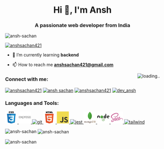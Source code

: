 <h1 align="center">Hi 👋, I'm Ansh</h1>
<h3 align="center">A passionate web developer from India</h3>

<p align="left"> <img src="https://komarev.com/ghpvc/?username=ansh-sachan&label=Profile%20views&color=0e75b6&style=flat" alt="ansh-sachan" /> </p>

<p align="left"> <a href="https://twitter.com/anshsachan421" target="blank"><img src="https://img.shields.io/twitter/follow/anshsachan421?logo=twitter&style=for-the-badge" alt="anshsachan421" /></a> </p>

- 🌱 I’m currently learning **backend**

- 📫 How to reach me **anshsachan421@gmail.com**

<img align="right" src="https://dresma.ai/wp-content/uploads/2022/01/mern-stack-developer.gif" alt="loading.."></img>
<h3 align="left">Connect with me:</h3>
<p align="left">
<a href="https://twitter.com/anshsachan421" target="blank"><img align="center" src="https://raw.githubusercontent.com/rahuldkjain/github-profile-readme-generator/master/src/images/icons/Social/twitter.svg" alt="anshsachan421" height="30" width="40" /></a>
<a href="https://linkedin.com/in/ansh sachan" target="blank"><img align="center" src="https://raw.githubusercontent.com/rahuldkjain/github-profile-readme-generator/master/src/images/icons/Social/linked-in-alt.svg" alt="ansh sachan" height="30" width="40" /></a>
<a href="https://instagram.com/
code_hackofficial" target="blank"><img align="center" src="https://raw.githubusercontent.com/rahuldkjain/github-profile-readme-generator/master/src/images/icons/Social/instagram.svg" alt="anshsachan421" height="30" width="40" /></a>
<a href="https://www.youtube.com/@Codewithansh9" target="blank"><img align="center" src="https://raw.githubusercontent.com/rahuldkjain/github-profile-readme-generator/master/src/images/icons/Social/youtube.svg" alt="dev_ansh" height="30" width="40" /></a>
</p>

<h3 align="left">Languages and Tools:</h3>
<p align="left"> <a href="https://www.w3schools.com/css/" target="_blank" rel="noreferrer"> <img src="https://raw.githubusercontent.com/devicons/devicon/master/icons/css3/css3-original-wordmark.svg" alt="css3" width="40" height="40"/> </a> <a href="https://expressjs.com" target="_blank" rel="noreferrer"> <img src="https://raw.githubusercontent.com/devicons/devicon/master/icons/express/express-original-wordmark.svg" alt="express" width="40" height="40"/> </a> <a href="https://git-scm.com/" target="_blank" rel="noreferrer"> <img src="https://www.vectorlogo.zone/logos/git-scm/git-scm-icon.svg" alt="git" width="40" height="40"/> </a> <a href="https://www.w3.org/html/" target="_blank" rel="noreferrer"> <img src="https://raw.githubusercontent.com/devicons/devicon/master/icons/html5/html5-original-wordmark.svg" alt="html5" width="40" height="40"/> </a> <a href="https://developer.mozilla.org/en-US/docs/Web/JavaScript" target="_blank" rel="noreferrer"> <img src="https://raw.githubusercontent.com/devicons/devicon/master/icons/javascript/javascript-original.svg" alt="javascript" width="40" height="40"/> </a> <a href="https://jestjs.io" target="_blank" rel="noreferrer"> <img src="https://www.vectorlogo.zone/logos/jestjsio/jestjsio-icon.svg" alt="jest" width="40" height="40"/> </a> <a href="https://www.mongodb.com/" target="_blank" rel="noreferrer"> <img src="https://raw.githubusercontent.com/devicons/devicon/master/icons/mongodb/mongodb-original-wordmark.svg" alt="mongodb" width="40" height="40"/> </a> <a href="https://nodejs.org" target="_blank" rel="noreferrer"> <img src="https://raw.githubusercontent.com/devicons/devicon/master/icons/nodejs/nodejs-original-wordmark.svg" alt="nodejs" width="40" height="40"/> </a> <a href="https://sass-lang.com" target="_blank" rel="noreferrer"> <img src="https://raw.githubusercontent.com/devicons/devicon/master/icons/sass/sass-original.svg" alt="sass" width="40" height="40"/> </a> <a href="https://tailwindcss.com/" target="_blank" rel="noreferrer"> <img src="https://www.vectorlogo.zone/logos/tailwindcss/tailwindcss-icon.svg" alt="tailwind" width="40" height="40"/> </a> </p>

<p><img align="left" src="https://github-readme-stats.vercel.app/api/top-langs?username=ansh-sachan&show_icons=true&locale=en&layout=compact" alt="ansh-sachan" /></p>

<p>&nbsp;<img align="center" src="https://github-readme-stats.vercel.app/api?username=ansh-sachan&show_icons=true&locale=en" alt="ansh-sachan" /></p>

<p><img align="center" src="https://github-readme-streak-stats.herokuapp.com/?user=ansh-sachan&" alt="ansh-sachan" /></p>
